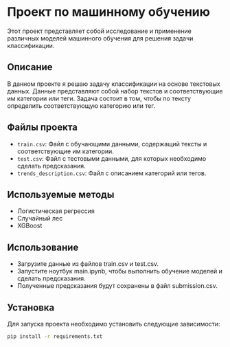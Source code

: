 # Проект по машинному обучению

Этот проект представляет собой исследование и применение различных моделей машинного обучения для решения задачи классификации.

## Описание

В данном проекте я решаю задачу классификации на основе текстовых данных. Данные представляют собой набор текстов и соответствующие им категории или теги. Задача состоит в том, чтобы по тексту определить соответствующую категорию или тег.

## Файлы проекта

- `train.csv`: Файл с обучающими данными, содержащий тексты и соответствующие им категории.
- `test.csv`: Файл с тестовыми данными, для которых необходимо сделать предсказания.
- `trends_description.csv`: Файл с описанием категорий или тегов.

## Используемые методы

- Логистическая регрессия
- Случайный лес
- XGBoost

## Использование

- Загрузите данные из файлов train.csv и test.csv.
- Запустите ноутбук main.ipynb, чтобы выполнить обучение моделей и сделать предсказания.
- Полученные предсказания будут сохранены в файл submission.csv.

## Установка

Для запуска проекта необходимо установить следующие зависимости:

```bash
pip install -r requirements.txt
